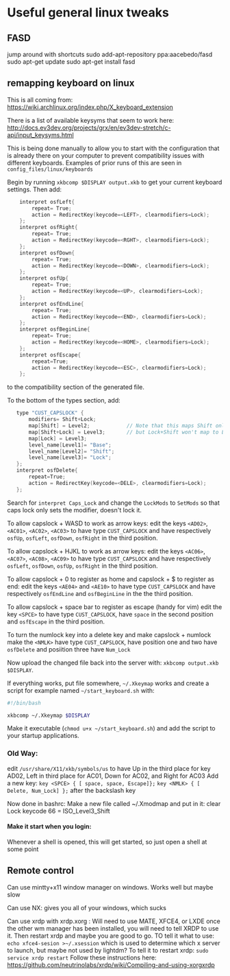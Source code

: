 # Useful general linux tweaks

## FASD
jump around with shortcuts
sudo add-apt-repository ppa:aacebedo/fasd
sudo apt-get update
sudo apt-get install fasd


## remapping keyboard on linux
This is all coming from: https://wiki.archlinux.org/index.php/X_keyboard_extension

There is a list of available keysyms that seem to work here: http://docs.ev3dev.org/projects/grx/en/ev3dev-stretch/c-api/input_keysyms.html

This is being done manually to allow you to start with the configuration that is already there on your computer to prevent compatibility issues with different keyboards.
Examples of prior runs of this are seen in `config_files/linux/keyboards`


Begin by running `xkbcomp $DISPLAY output.xkb` to get your current keyboard
settings.
Then add:
```c
    interpret osfLeft{
        repeat= True;
        action = RedirectKey(keycode=<LEFT>, clearmodifiers=Lock);
    };
    interpret osfRight{
        repeat= True;
        action = RedirectKey(keycode=<RGHT>, clearmodifiers=Lock);
    };
    interpret osfDown{
        repeat= True;
        action = RedirectKey(keycode=<DOWN>, clearmodifiers=Lock);
    };
    interpret osfUp{
        repeat= True;
        action = RedirectKey(keycode=<UP>, clearmodifiers=Lock);
    };
    interpret osfEndLine{
        repeat= True;
        action = RedirectKey(keycode=<END>, clearmodifiers=Lock);
    };
    interpret osfBeginLine{
        repeat= True;
        action = RedirectKey(keycode=<HOME>, clearmodifiers=Lock);
    };
    interpret osfEscape{
        repeat=True;
        action = RedirectKey(keycode=<ESC>, clearmodifiers=Lock);
    };
```
to the compatibility section of the generated file.

To the bottom of the types section, add:
```c
   type "CUST_CAPSLOCK" {
       modifiers= Shift+Lock;
       map[Shift] = Level2;            // Note that this maps Shift only of {Shift,Lock} to Level2. Alt+Shift will be mapped to Level2
       map[Shift+Lock] = Level3;       // but Lock+Shift won't map to Level2 even without this line.
       map[Lock] = Level3;
       level_name[Level1]= "Base";
       level_name[Level2]= "Shift";
       level_name[Level3]= "Lock";
   };
   interpret osfDelete{
       repeat=True;
       action = RedirectKey(keycode=<DELE>, clearmodifiers=Lock);
   };
```

Search for `interpret Caps_Lock` and change the `LockMods` to `SetMods`
so that caps lock only sets the modifier, doesn't lock it.


To allow capslock + WASD to work as arrow keys: edit the keys `<AD02>`, `<AC01>`, `<AC02>`, `<AC03>` to have type `CUST_CAPSLOCK` and have respectively `osfUp`, `osfLeft`, `osfDown`, `osfRight` in the third position.

To allow capslock + HJKL to work as arrow keys: edit the keys `<AC06>`, `<AC07>`, `<AC08>`, `<AC09>` to have type `CUST_CAPSLOCK` and have respectively `osfLeft`, `osfDown`, `osfUp`, `osfRight` in the third position.

To allow capslock + 0 to register as home and capslock + $ to register as end: edit the keys `<AE04>` and `<AE10>` to have type `CUST_CAPSLOCK` and have respectively `osfEndLine` and `osfBeginLine` in the the third position.

To allow capslock + space bar to register as escape (handy for vim) edit the key `<SPCE>` to have type `CUST_CAPSLOCK`, have `space` in the second position and `osfEscape` in the third position.

To turn the numlock key into a delete key and make capslock + numlock make the `<NMLK>` have type `CUST_CAPSLOCK`, have position one and two have `osfDelete` and posiition three have `Num_Lock`

Now upload the changed file back into the server with: `xkbcomp output.xkb $DISPLAY`.

If everything works, put file somewhere, `~/.Xkeymap` works and create a script for example named `~/start_keyboard.sh` with:
```bash
#!/bin/bash

xkbcomp ~/.Xkeymap $DISPLAY
```
Make it executable (`chmod u+x ~/start_keyboard.sh`) and add the script to your startup applications.

### Old Way:

edit `/usr/share/X11/xkb/symbols/us` to have Up in the third place for key AD02, Left in third place for AC01, Down for AC02, and Right for AC03
Add a new key:
`key <SPCE> { [ space, space, Escape]};`
`key <NMLK> { [ Delete, Num_Lock] };`
after the backslash key

Now done in bashrc:
Make a new file called ~/.Xmodmap and put in it:
clear Lock
keycode 66 = ISO_Level3_Shift

#### Make it start when you login:
Whenever a shell is opened, this will get started, so just open a shell at some point

## Remote control
Can use mintty+x11 window manager on windows. Works well but maybe slow

Can use NX: gives you all of your windows, which sucks

Can use xrdp with xrdp.xorg : Will need to use MATE, XFCE4, or LXDE
once the other wm manager has been installed, you will need to tell XRDP to use it. Then restart xrdp and maybe you are good to go.
TO tell it what to use: `echo xfce4-sesion >~/.xsession` which is used to determine which x server to launch, but maybe not used by lightdm?
To tell it to restart xrdp: `sudo service xrdp restart`
Follow these instructions here: https://github.com/neutrinolabs/xrdp/wiki/Compiling-and-using-xorgxrdp
